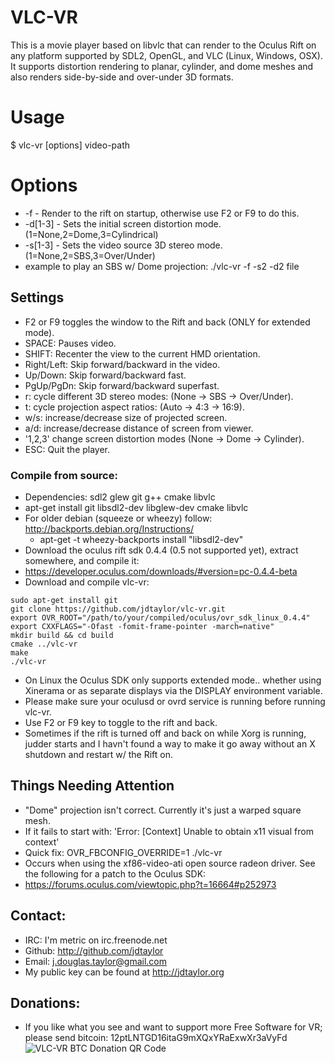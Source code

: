 
# VLC-VR 

This is a movie player based on libvlc that can render to the Oculus Rift on any platform supported by SDL2, OpenGL, and VLC (Linux, Windows, OSX).  It supports distortion rendering to planar, cylinder, and dome meshes and also renders side-by-side and over-under 3D formats.

# Usage
$ vlc-vr [options] video-path

# Options
* -f - Render to the rift on startup, otherwise use F2 or F9 to do this.
* -d[1-3] - Sets the initial screen distortion mode. (1=None,2=Dome,3=Cylindrical) 
* -s[1-3] - Sets the video source 3D stereo mode. (1=None,2=SBS,3=Over/Under)
* example to play an SBS w/ Dome projection:  ./vlc-vr -f -s2 -d2 file

## Settings
* F2 or F9 toggles the window to the Rift and back (ONLY for extended mode).
* SPACE: Pauses video.
* SHIFT: Recenter the view to the current HMD orientation.
* Right/Left: Skip forward/backward in the video.
* Up/Down: Skip forward/backward fast.
* PgUp/PgDn: Skip forward/backward superfast.
* r: cycle different 3D stereo modes: (None -> SBS -> Over/Under).
* t: cycle projection aspect ratios: (Auto -> 4:3 -> 16:9).
* w/s: increase/decrease size of projected screen.
* a/d: increase/decrease distance of screen from viewer.
* '1,2,3' change screen distortion modes (None -> Dome -> Cylinder).
* ESC: Quit the player.

### Compile from source:
* Dependencies: sdl2 glew git g++ cmake libvlc
 * apt-get install git libsdl2-dev libglew-dev cmake libvlc
 * For older debian (squeeze or wheezy) follow: http://backports.debian.org/Instructions/
   * apt-get -t wheezy-backports install "libsdl2-dev"
* Download the oculus rift sdk 0.4.4 (0.5 not supported yet), extract somewhere, and compile it:
 * https://developer.oculus.com/downloads/#version=pc-0.4.4-beta
* Download and compile vlc-vr:

 ```
sudo apt-get install git
git clone https://github.com/jdtaylor/vlc-vr.git
export OVR_ROOT="/path/to/your/compiled/oculus/ovr_sdk_linux_0.4.4"
export CXXFLAGS="-Ofast -fomit-frame-pointer -march=native" 
mkdir build && cd build
cmake ../vlc-vr
make 
./vlc-vr
 ```

* On Linux the Oculus SDK only supports extended mode.. whether using Xinerama or as separate displays via the DISPLAY environment variable.
* Please make sure your oculusd or ovrd service is running before running vlc-vr.
* Use F2 or F9 key to toggle to the rift and back.
* Sometimes if the rift is turned off and back on while Xorg is running, judder starts and I havn't found a way to make it go away without an X shutdown and restart w/ the Rift on.

## Things Needing Attention
* "Dome" projection isn't correct.  Currently it's just a warped square mesh.
* If it fails to start with: 'Error: [Context] Unable to obtain x11 visual from context'
 * Quick fix: OVR_FBCONFIG_OVERRIDE=1 ./vlc-vr
 * Occurs when using the xf86-video-ati open source radeon driver. See the following for a patch to the Oculus SDK:
 * https://forums.oculus.com/viewtopic.php?t=16664#p252973

## Contact:
* IRC: I'm metric on irc.freenode.net
* Github: http://github.com/jdtaylor
* Email: j.douglas.taylor@gmail.com
* My public key can be found at http://jdtaylor.org

## Donations:
* If you like what you see and want to support more Free Software for VR; please send bitcoin: 12ptLNTGD16itaG9mXQxYRaExwXr3aVyFd
![VLC-VR BTC Donation QR Code](http://jdtaylor.org/tuxracer-vr-btc-donations_128.png)


